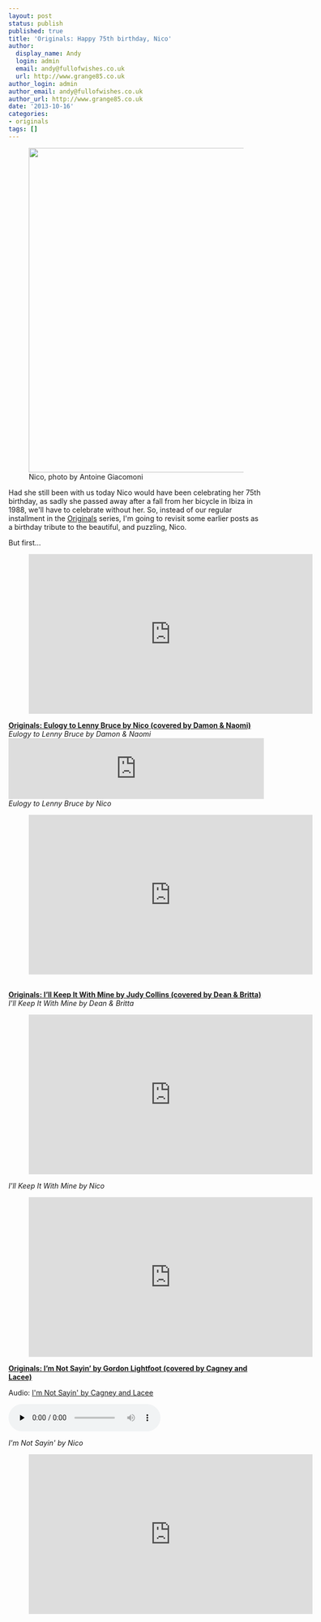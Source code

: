 ```yaml
---
layout: post
status: publish
published: true
title: 'Originals: Happy 75th birthday, Nico'
author:
  display_name: Andy
  login: admin
  email: andy@fullofwishes.co.uk
  url: http://www.grange85.co.uk
author_login: admin
author_email: andy@fullofwishes.co.uk
author_url: http://www.grange85.co.uk
date: '2013-10-16'
categories:
- originals
tags: []
---
```

<p><figure class="caption aligncenter"><img src="https://media.fullofwishes.co.uk/00-misc/pictures/nico_giacomoni.jpg" width="640" height="640" class /><figcaption class="caption-text"> Nico, photo by Antoine Giacomoni</figcaption></figure>
Had she still been with us today Nico would have been celebrating her 75th birthday, as sadly she passed away after a fall from her bicycle in Ibiza in 1988, we'll have to celebrate without her. So, instead of our regular installment in the <a href="/category/originals/">Originals</a> series, I'm going to revisit some earlier posts as a birthday tribute to the beautiful, and puzzling, Nico.</p>
<p>But first...<br />
</p>
<figure class="caption aligncenter"><iframe width="560" height="315" src="https://www.youtube.com/embed/FjjDmX9Tkss" frameborder="0" allowfullscreen></iframe><figcaption class="caption-text"></figcaption></figure>
<p><strong><a href="/2013/05/29/originals-eulogy-to-lenny-bruce-by-nico-covered-by-damon-naomi/" title="Originals: Eulogy to Lenny Bruce by Nico (covered by Damon & Naomi)">Originals: Eulogy to Lenny Bruce by Nico (covered by Damon & Naomi)</a></strong><br />
<em>Eulogy to Lenny Bruce by Damon & Naomi</em><br />
<iframe class="aligncenter" style="border: 0; width: 100%; height: 120px;" src="https://bandcamp.com/EmbeddedPlayer/album=2109597946/size=medium/bgcol=ffffff/linkcol=0687f5/t=1/transparent=true/" seamless><a href="http://damonandnaomi.bandcamp.com/album/the-sub-pop-years-1995-2002">The Sub Pop Years (1995-2002) by Damon & Naomi</a></iframe><br />
<em>Eulogy to Lenny Bruce by Nico</em><br />
</p>
<figure class="caption aligncenter"><iframe width="560" height="315" src="https://www.youtube.com/embed/DdQYAZ_k_Q8" frameborder="0" allowfullscreen></iframe><figcaption class="caption-text"></figcaption></figure>
<p><strong><a href="/2013/09/11/originals-ill-keep-it-with-mine-by-judy-collins-covered-by-dean-britta/" title="Originals: I’ll Keep It With Mine by Judy Collins (covered by Dean & Britta)"><br />
Originals: I’ll Keep It With Mine by Judy Collins (covered by Dean & Britta)</a></strong><br />
<em>I'll Keep It With Mine by Dean & Britta</em><br />
</p>
<figure class="caption aligncenter"><iframe width="560" height="315" src="https://www.youtube.com/embed/gJsrh-2xok0" frameborder="0" allowfullscreen></iframe><figcaption class="caption-text"></figcaption></figure>
<p><em>I'll Keep It With Mine by Nico</em><br />
</p>
<figure class="caption aligncenter"><iframe width="560" height="315" src="https://www.youtube.com/embed/qCwDMjp3G5Y" frameborder="0" allowfullscreen></iframe><figcaption class="caption-text"></figcaption></figure>
<p><strong><a href="/2013/09/18/originals-im-not-sayin-by-gordon-lightfoot-covered-by-cagney-and-lacee/" title="Originals: I’m Not Sayin’ by Gordon Lightfoot (covered by Cagney and Lacee)">Originals: I’m Not Sayin’ by Gordon Lightfoot (covered by Cagney and Lacee)</a></strong></p>

<div class="well"><p class="audio">Audio: <a href="https://media.fullofwishes.co.uk/05-dean_wareham/audio/09_Cagney%20and%20Lacee_I'm%20Not%20Sayin'.mp3">I'm Not Sayin' by Cagney and Lacee</a></p><audio controls="controls" preload="none" src="https://media.fullofwishes.co.uk/05-dean_wareham/audio/09_Cagney%20and%20Lacee_I'm%20Not%20Sayin'.mp3"></audio></div>

<p><em>I'm Not Sayin' by Nico</em></p>
<figure class="caption aligncenter"><iframe width="560" height="315" src="https://www.youtube.com/embed/yiykD2_VRBg" frameborder="0" allowfullscreen></iframe><figcaption class="caption-text"></figcaption></figure>
